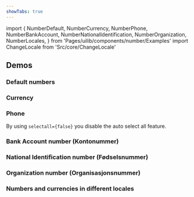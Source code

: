 ```yaml
---
showTabs: true
---
```


import {
NumberDefault,
NumberCurrency,
NumberPhone,
NumberBankAccount,
NumberNationalIdentification,
NumberOrganization,
NumberLocales,
} from 'Pages/uilib/components/number/Examples'
import ChangeLocale from 'Src/core/ChangeLocale'

## Demos

<ChangeLocale label="Locale used in the demos:" label_direction="vertical" />

### Default numbers

<NumberDefault />

### Currency

<NumberCurrency />

### Phone

By using `selectall={false}` you disable the auto select all feature.

<NumberPhone />

### Bank Account number (Kontonummer)

<NumberBankAccount />

### National Identification number (Fødselsnummer)

<NumberNationalIdentification />

### Organization number (Organisasjonsnummer)

<NumberOrganization />

### Numbers and currencies in different locales

<NumberLocales />
